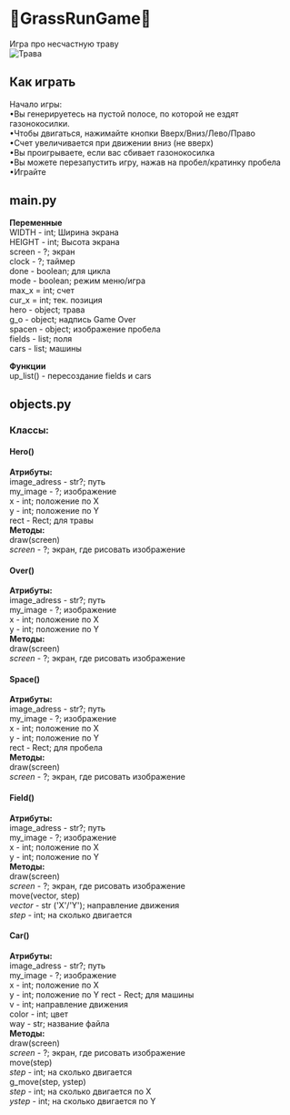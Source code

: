 # 🌿GrassRunGame🌿  
Игра про несчастную траву   
![Трава](https://avatars.mds.yandex.net/get-pdb/2979035/e14cd920-1227-4027-8b05-c759185575d3/s1200)
## Как играть
  
Начало игры:  
•Вы генерируетесь на пустой полосе, по которой не ездят газонокосилки.  
•Чтобы двигаться, нажимайте кнопки Вверх/Вниз/Лево/Право  
•Счет увеличивается при движении вниз (не вверх)  
•Вы проигрываете, если вас сбивает газонокосилка  
•Вы можете перезапустить игру, нажав на пробел/кратинку пробела  
•Играйте  
   
## main.py
   
**Переменные**   
WIDTH - int; Ширина экрана   
HEIGHT - int; Высота экрана   
screen - ?; экран  
clock - ?; таймер  
done - boolean; для цикла  
mode - boolean; режим меню/игра  
max_x = int; счет  
cur_x = int; тек. позиция  
hero  - object; трава   
g_o - object; надпись Game Over  
spacen - object; изображение пробела  
fields - list; поля  
cars - list; машины   
   
**Функции**  
up_list() - пересоздание fields и cars

## objects.py  
### Классы:  
#### Hero()  
**Атрибуты:**   
image_adress - str?; путь  
my_image - ?; изображение  
x - int; положение по Х  
y - int; положение по Y   
rect - Rect;  для травы  
**Методы:**  
draw(screen)  
*screen* - ?; экран, где рисовать изображение  
  
#### Over()  
**Атрибуты:**    
image_adress - str?; путь  
my_image - ?; изображение  
x - int; положение по Х  
y - int; положение по Y  
**Методы:**   
draw(screen)  
*screen* - ?; экран, где рисовать изображение  
   
#### Space()      
**Атрибуты:**    
image_adress - str?; путь  
my_image - ?; изображение  
x - int; положение по Х  
y - int; положение по Y   
rect - Rect;  для пробела    
**Методы:**   
draw(screen)   
*screen* - ?; экран, где рисовать изображение   
   
#### Field()    
**Атрибуты:**   
image_adress - str?; путь  
my_image - ?; изображение  
x - int; положение по Х  
y - int; положение по Y   
**Методы:**   
draw(screen)   
*screen* - ?; экран, где рисовать изображение      
move(vector, step)  
*vector* -  str ('X'/'Y'); направление движения   
*step* - int; на сколько двигается   
 
#### Car()     
**Атрибуты:**   
image_adress - str?; путь  
my_image - ?; изображение  
x - int; положение по Х  
y - int; положение по Y 
rect - Rect;  для машины  
v - int; направление движения   
color - int; цвет   
way - str; название файла  
**Методы:**    
draw(screen)    
*screen* - ?; экран, где рисовать изображение    
move(step)  
*step* - int; на сколько двигается  
g_move(step, ystep)  
*step* - int; на сколько двигается по X   
*ystep* - int; на сколько двигается по Y  

